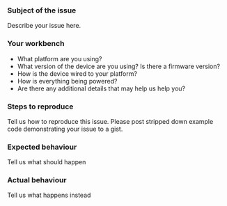 ### Subject of the issue
Describe your issue here.

### Your workbench
* What platform are you using?
* What version of the device are you using? Is there a firmware version?
* How is the device wired to your platform?
* How is everything being powered?
* Are there any additional details that may help us help you?

### Steps to reproduce
Tell us how to reproduce this issue. Please post stripped down example code demonstrating your issue to a gist.

### Expected behaviour
Tell us what should happen

### Actual behaviour
Tell us what happens instead